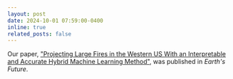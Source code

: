 ```yaml
---
layout: post
date: 2024-10-01 07:59:00-0400
inline: true
related_posts: false
---
```


Our paper, ["Projecting Large Fires in the Western US With an Interpretable and Accurate Hybrid Machine Learning Method"](https://agupubs.onlinelibrary.wiley.com/doi/full/10.1029/2024EF004588), was published in *Earth's Future*.
